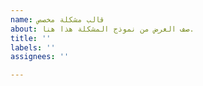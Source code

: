 ```yaml
---
name: قالب مشكلة مخصص
about: صف الغرض من نموذج المشكلة هذا هنا.
title: ''
labels: ''
assignees: ''

---
```



